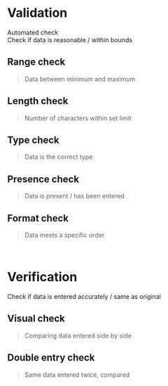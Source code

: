 # Validation

Automated check \
Check if data is reasonable / within bounds

## Range check

> Data between minimum and maximum

## Length check

> Number of characters within set limit

## Type check

> Data is the correct type

## Presence check

> Data is present / has been entered

## Format check

> Data meets a specific order

<br>

# Verification

Check if data is entered accurately / same as original

## Visual check

> Comparing data entered side by side

## Double entry check

> Same data entered twice, compared

